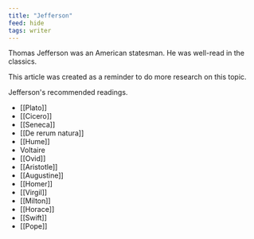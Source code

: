 ```yaml
---
title: "Jefferson"
feed: hide
tags: writer
---
```


Thomas Jefferson was an American statesman. He was well-read in the classics. 

This article was created as a reminder to do more research on this topic.

Jefferson's recommended readings.

- [[Plato]]
- [[Cicero]]
- [[Seneca]]
- [[De rerum natura]]
- [[Hume]]
- Voltaire
- [[Ovid]]
- [[Aristotle]]
- [[Augustine]]
- [[Homer]]
- [[Virgil]]
- [[Milton]]
- [[Horace]]
- [[Swift]]
- [[Pope]]